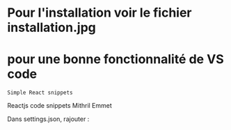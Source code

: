 # Pour l'installation voir le fichier installation.jpg
 # pour une bonne fonctionnalité de VS code 
    Simple React snippets
Reactjs code snippets
Mithril Emmet


Dans settings.json, rajouter :

